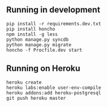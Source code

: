 ## Running in development

    pip install -r requirements.dev.txt
    pip install honcho
    npm install -g less
    python manage.py syncdb
    python manage.py migrate
    honcho -f Procfile.dev start

## Running on Heroku

    heroku create
    heroku labs:enable user-env-compile
    heroku addons:add heroku-postgresql
    git push heroku master
